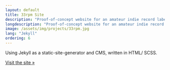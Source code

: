 ```yaml
---
layout: default
title: 33rpm Site
description: "Proof-of-concept website for an amateur indie record label"
longdescription: "Proof-of-concept website for an amateur indie record label"
image: /assets/img/projects/33rpm.jpg
lang: "Jekyll"
ordering: 6
---
```


Using <i class="fas fa-vial" aria-hidden="true"></i> Jekyll as a static-site-generator and CMS, written in <i class="fab fa-html5" aria-hidden="true"></i> HTML/<i class="fab fa-sass" aria-hidden="true"></i> SCSS.

<a href="https://archive.thomasr.me/33rpm/" class="button">
    <i class="fas fa-globe fa-fw"></i> Visit the site <span class="moving-icon" aria-hidden="true">&raquo;</span>
</a>